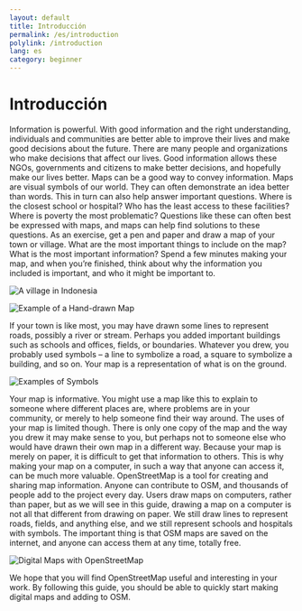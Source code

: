 ```yaml
---
layout: default
title: Introducción
permalink: /es/introduction
polylink: /introduction
lang: es
category: beginner
---
```


Introducción
============

Information is powerful. With good information and the right
understanding, individuals and communities are better able to improve
their lives and make good decisions about the future. There are many
people and organizations who make decisions that affect our lives. Good
information allows these NGOs, governments and citizens to make better
decisions, and hopefully make our lives better. Maps can be a good way
to convey information. Maps are visual symbols of our world. They can
often demonstrate an idea better than words. This in turn can also help
answer important questions. Where is the closest school or hospital? Who
has the least access to these facilities? Where is poverty the most
problematic? Questions like these can often best be expressed with maps,
and maps can help find solutions to these questions. As an exercise, get
a pen and paper and draw a map of your town or village. What are the
most important things to include on the map? What is the most important
information? Spend a few minutes making your map, and when you’re
finished, think about why the information you included is important, and
who it might be important to.

![A village in Indonesia ][]

![Example of a Hand-drawn Map ][]

If your town is like most, you may have drawn some lines to represent
roads, possibly a river or stream. Perhaps you added important buildings
such as schools and offices, fields, or boundaries. Whatever you drew,
you probably used symbols – a line to symbolize a road, a square to
symbolize a building, and so on. Your map is a representation of what is
on the ground.

![Examples of Symbols ][]

Your map is informative. You might use a map like this to explain to
someone where different places are, where problems are in your
community, or merely to help someone find their way around. The uses of
your map is limited though. There is only one copy of the map and the
way you drew it may make sense to you, but perhaps not to someone else
who would have drawn their own map in a different way. Because your map
is merely on paper, it is difficult to get that information to others.
This is why making your map on a computer, in such a way that anyone can
access it, can be much more valuable. OpenStreetMap is a tool for
creating and sharing map information. Anyone can contribute to OSM, and
thousands of people add to the project every day. Users draw maps on
computers, rather than paper, but as we will see in this guide, drawing
a map on a computer is not all that different from drawing on paper. We
still draw lines to represent roads, fields, and anything else, and we
still represent schools and hospitals with symbols. The important thing
is that OSM maps are saved on the internet, and anyone can access them
at any time, totally free.

![Digital Maps with OpenStreetMap ][]

We hope that you will find OpenStreetMap useful and interesting in your
work. By following this guide, you should be able to quickly start
making digital maps and adding to OSM.

[A village in Indonesia ]: {{site.baseurl}}/images/vill1.jpg
[Example of a Hand-drawn Map ]: {{site.baseurl}}/images/drawing.gif
[Examples of Symbols ]: {{site.baseurl}}/images/symb.jpg
[Digital Maps with OpenStreetMap ]: {{site.baseurl}}/images/osm1.png
